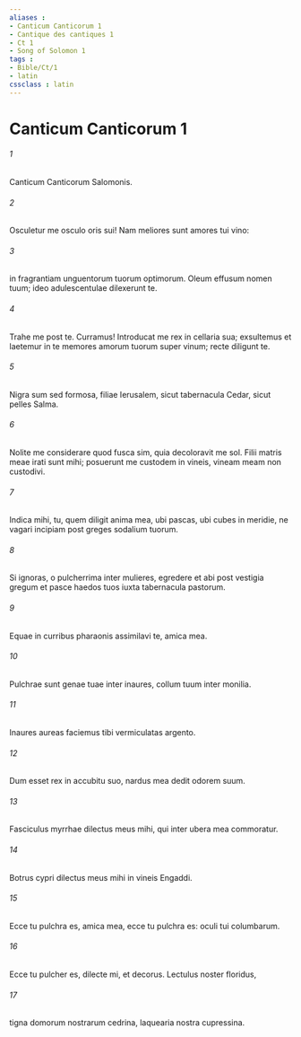 ```yaml
---
aliases : 
- Canticum Canticorum 1
- Cantique des cantiques 1
- Ct 1
- Song of Solomon 1
tags : 
- Bible/Ct/1
- latin
cssclass : latin
---
```


# Canticum Canticorum 1

###### 1
Canticum Canticorum Salomonis.
###### 2
Osculetur me osculo oris sui! Nam meliores sunt amores tui vino:
###### 3
in fragrantiam unguentorum tuorum optimorum. Oleum effusum nomen tuum; ideo adulescentulae dilexerunt te.
###### 4
Trahe me post te. Curramus! Introducat me rex in cellaria sua; exsultemus et laetemur in te memores amorum tuorum super vinum; recte diligunt te.
###### 5
Nigra sum sed formosa, filiae Ierusalem, sicut tabernacula Cedar, sicut pelles Salma.
###### 6
Nolite me considerare quod fusca sim, quia decoloravit me sol. Filii matris meae irati sunt mihi; posuerunt me custodem in vineis, vineam meam non custodivi.
###### 7
Indica mihi, tu, quem diligit anima mea, ubi pascas, ubi cubes in meridie, ne vagari incipiam post greges sodalium tuorum.
###### 8
Si ignoras, o pulcherrima inter mulieres, egredere et abi post vestigia gregum et pasce haedos tuos iuxta tabernacula pastorum.
###### 9
Equae in curribus pharaonis assimilavi te, amica mea.
###### 10
Pulchrae sunt genae tuae inter inaures, collum tuum inter monilia.
###### 11
Inaures aureas faciemus tibi vermiculatas argento.
###### 12
Dum esset rex in accubitu suo, nardus mea dedit odorem suum.
###### 13
Fasciculus myrrhae dilectus meus mihi, qui inter ubera mea commoratur.
###### 14
Botrus cypri dilectus meus mihi in vineis Engaddi.
###### 15
Ecce tu pulchra es, amica mea, ecce tu pulchra es: oculi tui columbarum.
###### 16
Ecce tu pulcher es, dilecte mi, et decorus. Lectulus noster floridus,
###### 17
tigna domorum nostrarum cedrina, laquearia nostra cupressina.
